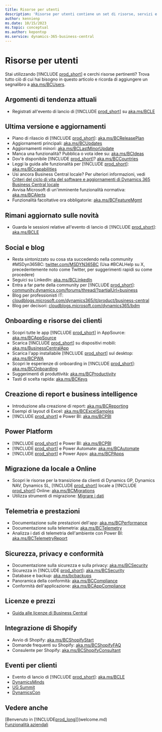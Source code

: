```yaml
---
title: Risorse per utenti
description: 'Risorse per utenti contiene un set di risorse, servizi e strumenti per utilizzare Microsoft Dynamics 365 Business Central.'
author: kennienp
ms.date: 10/15/2023
ms.topic: conceptual
ms.author: kepontop
ms.service: dynamics-365-business-central
---
```


# Risorse per utenti

Stai utilizzando [!INCLUDE [prod_short](includes/prod_short.md)] e cerchi risorse pertinenti? Trova tutto ciò di cui hai bisogno in questo articolo e ricorda di aggiungere un segnalibro a [aka.ms/BCUsers](https://aka.ms/BCUsers).

## Argomenti di tendenza attuali

- Registrati all'evento di lancio di [!INCLUDE [prod_short](includes/prod_short.md)] su [aka.ms/BCLE](https://aka.ms/BCLE)

## Ultima versione e aggiornamenti  

- Piano di rilascio di [!INCLUDE [prod_short](includes/prod_short.md)]: [aka.ms/BCReleasePlan](https://aka.ms/BCReleasePlan) 
- Aggiornamenti principali: [aka.ms/BCUpdates](https://aka.ms/BCUpdates)
- Aggiornamenti minori: [aka.ms/BCLastMinorUpdate](https://aka.ms/BCLastMinorUpdate) 
- Manca una funzionalità? Pubblica o vota idee su: [aka.ms/BCIdeas](https://aka.ms/BCIdeas) 
- Dov'è disponibile [!INCLUDE [prod_short](includes/prod_short.md)]? [aka.ms/BCCountries](https://aka.ms/BCCountries)
- Leggi la guida alle funzionalità per [!INCLUDE [prod_short](includes/prod_short.md)]: [aka.ms/BCcapabilities](https://aka.ms/BCcapabilities)
- Usi ancora Business Central locale? Per ulteriori informazioni, vedi [Criteri del ciclo di vita del software e aggiornamenti di Dynamics 365 Business Central locale](/dynamics365/business-central/dev-itpro/terms/lifecycle-policy-on-premises)
- Avvisa Microsoft di un'imminente funzionalità normativa: [aka.ms/BCAlerts](https://aka.ms/BCAlerts)
- Funzionalità facoltative ora obbligatorie: [aka.ms/BCFeatureMgmt](https://aka.ms/BCFeatureMgmt)

## Rimani aggiornato sulle novità

- Guarda le sessioni relative all'evento di lancio di [!INCLUDE [prod_short](includes/prod_short.md)]: [aka.ms/BCLE](https://aka.ms/BCLE) 

## Social e blog

- Resta sintonizzato su cosa sta succedendo nella community #MSDyn365BC: [twitter.com/MSDYN365BC](https://twitter.com/MSDYN365BC) (Usa #BCALHelp su X, precedentemente noto come Twitter, per suggerimenti rapidi su come procedere) 
- Seguici su LinkedIn: [aka.ms/BCLinkedIn](https://aka.ms/BCLinkedIn)
- Entra a far parte della community per [!INCLUDE [prod_short](includes/prod_short.md)]: [community.dynamics.com/forums/thread/?partialUrl=business](https://community.dynamics.com/forums/thread/?partialUrl=business) 
- Blog per professionisti IT: [cloudblogs.microsoft.com/dynamics365/it/product/business-central](https://cloudblogs.microsoft.com/dynamics365/it/product/business-central/)
- Blog per decisori: [cloudblogs.microsoft.com/dynamics365/bdm](https://cloudblogs.microsoft.com/dynamics365/bdm)

## Onboarding e risorse dei clienti 

- Scopri tutte le app [!INCLUDE [prod_short](includes/prod_short.md)] in AppSource: [aka.ms/BCAppSource](https://appsource.microsoft.com/marketplace/apps?page=1&product=dynamics-365-business-central)
- Scarica [!INCLUDE [prod_short](includes/prod_short.md)] su dispositivi mobili: [aka.ms/BusinessCentralApp](https://aka.ms/BusinessCentralApp)
- Scarica l'app installabile [!INCLUDE [prod_short](includes/prod_short.md)] sul desktop: [aka.ms/BCPWA](https://aka.ms/BCPWA)
- Scopri le esperienze di onboarding in [!INCLUDE [prod_short](includes/prod_short.md)]: [aka.ms/BCOnboarding](https://aka.ms/bconboarding)
- Suggerimenti di produttività: [aka.ms/BCProductivity](https://aka.ms/BCProductivity) 
- Tasti di scelta rapida: [aka.ms/BCKeys](https://aka.ms/BCKeys)

## Creazione di report e business intelligence

- Introduzione alla creazione di report: [aka.ms/BCReporting](https://aka.ms/BCReporting)
- Esempi di layout di Excel: [aka.ms/BCExcelSamples](https://aka.ms/BCExcelSamples)
- [!INCLUDE [prod_short](includes/prod_short.md)] e Power BI: [aka.ms/BCPBI](https://aka.ms/BCPBI)

## Power Platform

- [!INCLUDE [prod_short](includes/prod_short.md)] e Power BI: [aka.ms/BCPBI](https://aka.ms/BCPBI)
- [!INCLUDE [prod_short](includes/prod_short.md)] e Power Automate: [aka.ms/BCAutomate](https://aka.ms/BCAutomate) 
- [!INCLUDE [prod_short](includes/prod_short.md)] e Power Apps: [aka.ms/BCPApps](https://aka.ms/BCPApps)

## Migrazione da locale a Online

- Scopri le risorse per la transizione da clienti di Dynamics GP, Dynamics NAV, Dynamics SL, [!INCLUDE [prod_short](includes/prod_short.md)] locale a [!INCLUDE [prod_short](includes/prod_short.md)] Online: [aka.ms/BCMigrations](https://aka.ms/BCMigrations)  
- Utilizza strumenti di migrazione: [Migrare i dati](/dynamics365/business-central/dev-itpro/administration/migrate-data) 

## Telemetria e prestazioni

- Documentazione sulle prestazioni dell'app: [aka.ms/BCPerformance](https://aka.ms/BCPerformance)
- Documentazione sulla telemetria: [aka.ms/BCTelemetry](https://aka.ms/BCTelemetry) 
- Analizza i dati di telemetria dell'ambiente con Power BI: [aka.ms/BCTelemetryReport](https://aka.ms/BCTelemetryReport) 

## Sicurezza, privacy e conformità

- Documentazione sulla sicurezza e sulla privacy: [aka.ms/BCSecurity](https://aka.ms/BCSecurity) 
- Sicurezza in [!INCLUDE [prod_short](includes/prod_short.md)]: [aka.ms/BCSecurity](https://aka.ms/BCSecurity)
- Database e backup: [aka.ms/bcbackups](https://aka.ms/BCBackups)
- Panoramica della conformità: [aka.ms/BCCompliance](https://aka.ms/BCCompliance)
- Conformità dell'applicazione: [aka.ms/BCAppCompliance](https://aka.ms/BCAppCompliance)

## Licenze e prezzi

- [Guida alle licenze di Business Central](https://go.microsoft.com/fwlink/?LinkId=866544&clcid=0x409)

## Integrazione di Shopify

- Avvio di Shopify: [aka.ms/BCShopifyStart](https://aka.ms/BCShopifyStart)
- Domande frequenti su Shopify: [aka.ms/BCShopifyFAQ](https://aka.ms/BCShopifyFAQ)
- Consulente per Shopify: [aka.ms/BCShopifyConsultant](https://aka.ms/BCShopifyConsultant)

## Eventi per clienti

- Evento di lancio di [!INCLUDE [prod_short](includes/prod_short.md)]: [aka.ms/BCLE](https://aka.ms/BCLE)
- [DynamicsMinds](https://www.dynamicsminds.com/)
- [UG Summit](https://www.summitna.com/)
- [DynamicsCon](https://dynamicscon.com/)

## Vedere anche

[Benvenuto in [!INCLUDE[prod_long](includes/prod_long.md)]](welcome.md)  
[Funzionalità aziendali](across-business-functionality.md)  
